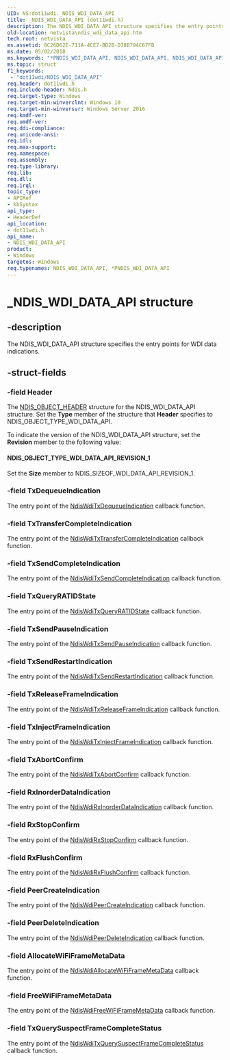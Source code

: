 ```yaml
---
UID: NS:dot11wdi._NDIS_WDI_DATA_API
title: _NDIS_WDI_DATA_API (dot11wdi.h)
description: The NDIS_WDI_DATA_API structure specifies the entry points for WDI data indications.
old-location: netvista\ndis_wdi_data_api.htm
tech.root: netvista
ms.assetid: 8C26D62E-711A-4CE7-BD2B-D78B794C67FB
ms.date: 05/02/2018
ms.keywords: "*PNDIS_WDI_DATA_API, NDIS_WDI_DATA_API, NDIS_WDI_DATA_API structure [Network Drivers Starting with Windows Vista], PNDIS_WDI_DATA_API, PNDIS_WDI_DATA_API structure pointer [Network Drivers Starting with Windows Vista], _NDIS_WDI_DATA_API, dot11wdi/NDIS_WDI_DATA_API, dot11wdi/PNDIS_WDI_DATA_API, netvista.ndis_wdi_data_api"
ms.topic: struct
f1_keywords:
 - "dot11wdi/NDIS_WDI_DATA_API"
req.header: dot11wdi.h
req.include-header: Ndis.h
req.target-type: Windows
req.target-min-winverclnt: Windows 10
req.target-min-winversvr: Windows Server 2016
req.kmdf-ver: 
req.umdf-ver: 
req.ddi-compliance: 
req.unicode-ansi: 
req.idl: 
req.max-support: 
req.namespace: 
req.assembly: 
req.type-library: 
req.lib: 
req.dll: 
req.irql: 
topic_type:
- APIRef
- kbSyntax
api_type:
- HeaderDef
api_location:
- dot11wdi.h
api_name:
- NDIS_WDI_DATA_API
product:
- Windows
targetos: Windows
req.typenames: NDIS_WDI_DATA_API, *PNDIS_WDI_DATA_API
---
```


# _NDIS_WDI_DATA_API structure


## -description


The 
  NDIS_WDI_DATA_API structure specifies the entry points for WDI data indications.


## -struct-fields




### -field Header

The 
     <a href="https://docs.microsoft.com/windows-hardware/drivers/ddi/ntddndis/ns-ntddndis-_ndis_object_header">NDIS_OBJECT_HEADER</a> structure for the
     NDIS_WDI_DATA_API structure. Set the 
     <b>Type</b> member of the structure that 
     <b>Header</b> specifies to NDIS_OBJECT_TYPE_WDI_DATA_API.
     

To indicate the version of the NDIS_WDI_DATA_API structure, set the 
     <b>Revision</b> member to the following value:





#### NDIS_OBJECT_TYPE_WDI_DATA_API_REVISION_1

Set the 
        <b>Size</b> member to NDIS_SIZEOF_WDI_DATA_API_REVISION_1.


### -field TxDequeueIndication

The entry point of the <a href="https://docs.microsoft.com/windows-hardware/drivers/ddi/dot11wdi/nc-dot11wdi-ndis_wdi_tx_dequeue_ind">NdisWdiTxDequeueIndication</a> callback function.


### -field TxTransferCompleteIndication

The entry point of the <a href="https://docs.microsoft.com/windows-hardware/drivers/ddi/dot11wdi/nc-dot11wdi-ndis_wdi_tx_transfer_complete_ind">NdisWdiTxTransferCompleteIndication</a> callback function.


### -field TxSendCompleteIndication

The entry point of the <a href="https://docs.microsoft.com/windows-hardware/drivers/ddi/dot11wdi/nc-dot11wdi-ndis_wdi_tx_send_complete_ind">NdisWdiTxSendCompleteIndication</a> callback function.


### -field TxQueryRATIDState

The entry point of the <a href="https://docs.microsoft.com/windows-hardware/drivers/ddi/dot11wdi/nc-dot11wdi-ndis_wdi_tx_query_ra_tid_state">NdisWdiTxQueryRATIDState</a> callback function.


### -field TxSendPauseIndication

The entry point of the <a href="https://docs.microsoft.com/windows-hardware/drivers/ddi/dot11wdi/nc-dot11wdi-ndis_wdi_tx_send_pause_ind">NdisWdiTxSendPauseIndication</a> callback function.


### -field TxSendRestartIndication

The entry point of the <a href="https://docs.microsoft.com/windows-hardware/drivers/ddi/dot11wdi/nc-dot11wdi-ndis_wdi_tx_send_restart_ind">NdisWdiTxSendRestartIndication</a> callback function.


### -field TxReleaseFrameIndication

The entry point of the <a href="https://docs.microsoft.com/windows-hardware/drivers/ddi/dot11wdi/nc-dot11wdi-ndis_wdi_tx_release_frames_ind">NdisWdiTxReleaseFrameIndication</a> callback function.


### -field TxInjectFrameIndication

The entry point of the <a href="https://docs.microsoft.com/windows-hardware/drivers/ddi/dot11wdi/nc-dot11wdi-ndis_wdi_tx_inject_frame_ind">NdisWdiTxInjectFrameIndication</a> callback function.


### -field TxAbortConfirm

The entry point of the <a href="https://docs.microsoft.com/windows-hardware/drivers/ddi/dot11wdi/nc-dot11wdi-ndis_wdi_tx_abort_confirm">NdisWdiTxAbortConfirm</a> callback function.


### -field RxInorderDataIndication

The entry point of the <a href="https://docs.microsoft.com/windows-hardware/drivers/ddi/dot11wdi/nc-dot11wdi-ndis_wdi_rx_inorder_data_ind">NdisWdiRxInorderDataIndication</a> callback function.


### -field RxStopConfirm

The entry point of the <a href="https://docs.microsoft.com/windows-hardware/drivers/ddi/dot11wdi/nc-dot11wdi-ndis_wdi_rx_stop_confirm">NdisWdiRxStopConfirm</a> callback function.


### -field RxFlushConfirm

The entry point of the <a href="https://docs.microsoft.com/windows-hardware/drivers/ddi/dot11wdi/nc-dot11wdi-ndis_wdi_rx_flush_confirm">NdisWdiRxFlushConfirm</a> callback function.


### -field PeerCreateIndication

The entry point of the <a href="https://docs.microsoft.com/windows-hardware/drivers/ddi/dot11wdi/nc-dot11wdi-ndis_wdi_peer_create_ind">NdisWdiPeerCreateIndication</a> callback function.


### -field PeerDeleteIndication

The entry point of the <a href="https://docs.microsoft.com/windows-hardware/drivers/ddi/dot11wdi/nc-dot11wdi-ndis_wdi_peer_delete_ind">NdisWdiPeerDeleteIndication</a> callback function.


### -field AllocateWiFiFrameMetaData

The entry point of the <a href="https://docs.microsoft.com/windows-hardware/drivers/ddi/dot11wdi/nc-dot11wdi-ndis_wdi_allocate_wdi_frame_metadata">NdisWdiAllocateWiFiFrameMetaData</a> callback function.


### -field FreeWiFiFrameMetaData

The entry point of the <a href="https://docs.microsoft.com/windows-hardware/drivers/ddi/dot11wdi/nc-dot11wdi-ndis_wdi_free_wdi_frame_metadata">NdisWdiFreeWiFiFrameMetaData</a> callback function.


### -field TxQuerySuspectFrameCompleteStatus

The entry point of the [NdisWdiTxQuerySuspectFrameCompleteStatus](nc-dot11wdi-ndis_wdi_tx_query_suspect_frame_complete_status.md) callback function.



